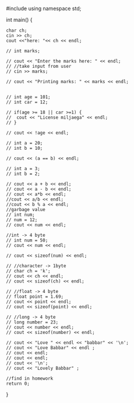 #include<iostream>
using namespace std;

int main() {

	char ch;
	cin >> ch;
	cout <<"here: "<< ch << endl;

	// int marks;

	// cout << "Enter the marks here: " << endl;
	// //take input from user
	// cin >> marks;

	// cout << "Printing marks: " << marks << endl;
	

	// int age = 101;
	// int car = 12;
	
	// if(age >= 18 || car >=1) {
	// 	cout << "License miljaega" << endl;
	// }

	// cout << !age << endl;
	
	// int a = 20;
	// int b = 10;

	// cout << (a == b) << endl;
		
	// int a = 3;
	// int b = 2;

	// cout << a + b << endl;
	// cout << a - b << endl;
	// cout << a*b << endl;
	//cout << a/b << endl;
	//cout << b % a << endl; 
	//garbage value
	// int num;
	// num = 12;
	// cout << num << endl;

	//int -> 4 byte
	// int num = 50;
	// cout << num << endl;

	// cout << sizeof(num) << endl;

	// //character -> 1byte
	// char ch = 'k';
	// cout << ch << endl;
	// cout << sizeof(ch) << endl;

	// //float -> 4 byte
	// float point = 1.69;
	// cout << point << endl;
	// cout << sizeof(point) << endl;

	// //long -> 4 byte
	// long number = 23;
	// cout << number << endl;
	// cout << sizeof(number) << endl;
	
	// cout << "Love " << endl << "babbar" << '\n';
	// cout << "Love Babbar" << endl ;
	// cout << endl;
	// cout << endl;
	// cout << '\n';
	// cout << "Lovely Babbar" ;

	//find in homework
	return 0;
}
